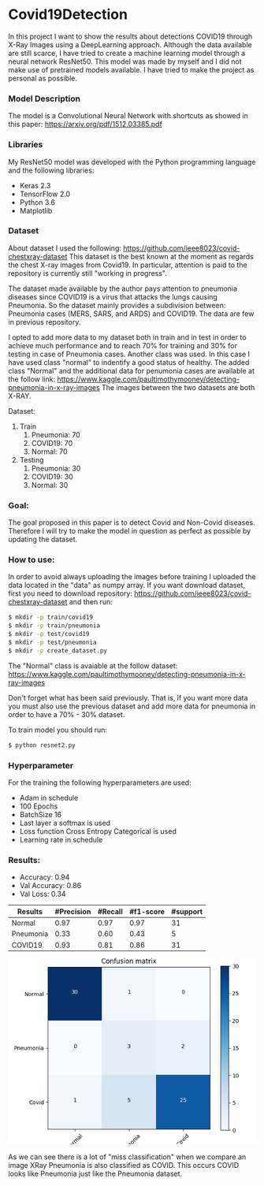 # Covid19Detection
In this project I want to show the results about detections COVID19 through X-Ray Images using a DeepLearning approach. 
Although the data available are still scarce, I have tried to create a machine learning model through a neural network ResNet50. This model was made by myself and I did not make use of pretrained models available.
I have tried to make the project as personal as possible.

 ### Model Description
The model is a Convolutional Neural Network with shortcuts as showed in this paper: https://arxiv.org/pdf/1512.03385.pdf

### Libraries
My ResNet50 model was developed with the Python programming language and the following libraries:
 - Keras 2.3
 - TensorFlow 2.0
 - Python 3.6
 - Matplotlib
 
### Dataset

About dataset I used the following: https://github.com/ieee8023/covid-chestxray-dataset
This dataset is the best known at the moment as regards the chest X-ray images from Covid19. In particular, attention is paid to the repository is currently still "working in progress".

The dataset made available by the author pays attention to pneumonia diseases since COVID19 is a virus that attacks the lungs causing Pneumonia.
So the dataset mainly provides a subdivision between: Pneumonia cases (MERS, SARS, and ARDS) and COVID19.
The data are few in previous repository. 

I opted to add more data to my dataset both in train and in test in order to achieve much performance and to reach 70% for training and 30% for testing in case of Pneumonia cases. 
Another class was used. In this case I have used class "normal" to indentify a good status of healthy.
The added class "Normal" and the additional data for penumonia cases are available at the follow link:
https://www.kaggle.com/paultimothymooney/detecting-pneumonia-in-x-ray-images
The images between the two datasets are both X-RAY.


Dataset: 
1. Train
    1. Pneumonia: 70
    2. COVID19: 70
    3. Normal: 70
2. Testing
    1. Pneumonia: 30
    2. COVID19: 30
    3. Normal: 30

### Goal:
The goal proposed in this paper is to detect Covid and Non-Covid diseases.
Therefore I will try to make the model in question as perfect as possible by updating the dataset.

### How to use:
In order to avoid always uploading the images before training I uploaded the data located in the "data" as numpy array. 
If you want download dataset, first you need to download repository: https://github.com/ieee8023/covid-chestxray-dataset and then run:

```sh
$ mkdir -p train/covid19
$ mkdir -p train/pneumonia
$ mkdir -p test/covid19
$ mkdir -p test/pneumonia
$ mkdir -p create_dataset.py
```

The "Normal" class is avaiable at the follow dataset: https://www.kaggle.com/paultimothymooney/detecting-pneumonia-in-x-ray-images

Don't forget what has been said previously. That is, if you want more data you must also use the previous dataset and add more data for pneumonia in order to have a 70% - 30% dataset.



To train model you should run:
```sh
$ python resnet2.py
```
### Hyperparameter
For the training the following hyperparameters are used: 
- Adam in schedule
- 100 Epochs
- BatchSize 16
- Last layer a softmax is used
- Loss function Cross Entropy Categorical is used 
- Learning rate in schedule


### Results:
- Accuracy: 0.94
- Val Accuracy: 0.86
- Val Loss: 0.34

Results | #Precision | #Recall | #f1-score | #support 
--- | --- | --- | --- |--- 
Normal | 0.97 | 0.97 | 0.97 | 31 
Pneumonia | 0.33 | 0.60 | 0.43 | 5 
COVID19 | 0.93 | 0.81 | 0.86 | 31 

![](img/confusion_matrix.png)

As we can see there is a lot of "miss classification" when we compare an image XRay Pneumonia is also classified as COVID. This occurs COVID looks like Pneumonia just like the Pneumonia dataset.






